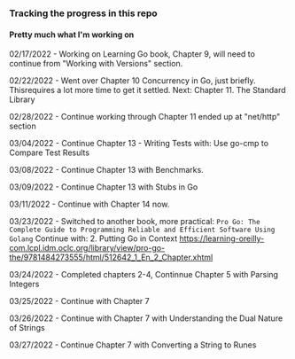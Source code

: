 ### Tracking the progress in this repo
#### Pretty much what I'm working on

02/17/2022 - Working on Learning Go book, Chapter 9, will need to continue from "Working with Versions" section.

02/22/2022 - Went over Chapter 10 Concurrency in Go, just briefly. Thisrequires a lot more time to get it settled. 
Next: Chapter 11. The Standard Library

02/28/2022 - Continue working through Chapter 11 ended up at "net/http" section

03/04/2022 - Continue Chapter 13 - Writing Tests with: Use go-cmp to Compare Test Results

03/08/2022 - Continue Chapter 13 with Benchmarks.

03/09/2022 - Continue Chapter 13 with Stubs in Go

03/11/2022 - Continue with Chapter 14 now.

03/23/2022 - Switched to another book, more practical: 
`Pro Go: The Complete Guide to Programming Reliable and Efficient Software Using Golang`
Continue with: 2. Putting Go in Context
https://learning-oreilly-com.lcpl.idm.oclc.org/library/view/pro-go-the/9781484273555/html/512642_1_En_2_Chapter.xhtml

03/24/2022 - Completed chapters 2-4, Continnue Chapter 5 with Parsing Integers

03/25/2022 - Continue with Chapter 7

03/26/2022 - Continue with Chapter 7 with Understanding the Dual Nature of Strings

03/27/2022 - Continue Chapter 7 with Converting a String to Runes